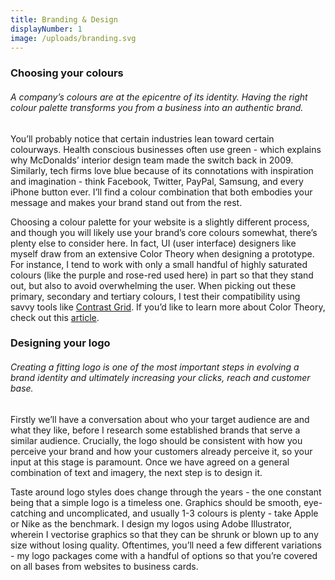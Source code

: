 ```yaml
---
title: Branding & Design
displayNumber: 1
image: /uploads/branding.svg
---
```

### Choosing your colours

###### A company’s colours are at the epicentre of its identity. Having the right colour palette transforms you from a business into an authentic brand.

You’ll probably notice that certain industries lean toward certain colourways. Health conscious businesses often use green - which explains why McDonalds’ interior design team made the switch back in 2009. Similarly, tech firms love blue because of its connotations with inspiration and imagination - think Facebook, Twitter, PayPal, Samsung, and every iPhone button ever. I’ll find a colour combination that both embodies your message and makes your brand stand out from the rest.

Choosing a colour palette for your website is a slightly different process, and though you will likely use your brand’s core colours somewhat, there’s plenty else to consider here. In fact, UI (user interface) designers like myself draw from an extensive Color Theory when designing a prototype. For instance, I tend to work with only a small handful of highly saturated colours (like the purple and rose-red used here) in part so that they stand out, but also to avoid overwhelming the user. When picking out these primary, secondary and tertiary colours, I test their compatibility using savvy tools like [Contrast Grid](https://contrast-grid.eightshapes.com/?version=1.1.0&background-colors=&foreground-colors=%23FFFFFF%2C%20White%0D%0A%23F2F2F2%0D%0A%23DDDDDD%0D%0A%23CCCCCC%0D%0A%23888888%0D%0A%23404040%2C%20Charcoal%0D%0A%23000000%2C%20Black%0D%0A%232F78C5%2C%20Effective%20on%20Extremes%0D%0A%230F60B6%2C%20Effective%20on%20Lights%0D%0A%23398EEA%2C%20Ineffective%0D%0A&es-color-form__tile-size=compact&es-color-form__show-contrast=aaa&es-color-form__show-contrast=aa&es-color-form__show-contrast=aa18&es-color-form__show-contrast=dnp). If you’d like to learn more about Color Theory, check out this [article](https://www.toptal.com/designers/ui/ui-color-guide).

### Designing your logo

###### Creating a fitting logo is one of the most important steps in evolving a brand identity and ultimately increasing your clicks, reach and customer base.

Firstly we’ll have a conversation about who your target audience are and what they like, before I research some established brands that serve a similar audience. Crucially, the logo should be consistent with how you perceive your brand and how your customers already perceive it, so your input at this stage is paramount. Once we have agreed on a general combination of text and imagery, the next step is to design it.

Taste around logo styles does change through the years - the one constant being that a simple logo is a timeless one. Graphics should be smooth, eye-catching and uncomplicated, and usually 1-3 colours is plenty - take Apple or Nike as the benchmark. I design my logos using Adobe Illustrator, wherein I vectorise graphics so that they can be shrunk or blown up to any size without losing quality. Oftentimes, you’ll need a few different variations -  my logo packages come with a handful of options so that you’re covered on all bases from websites to business cards.